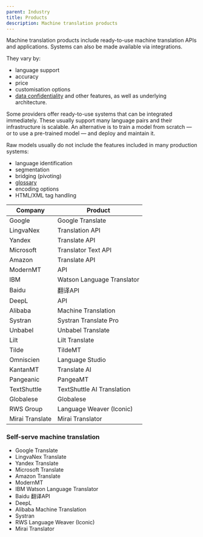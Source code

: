 ```yaml
---
parent: Industry
title: Products
description: Machine translation products
---
```


Machine translation products include ready-to-use machine translation APIs and applications.  Systems can also be made available via integrations.

They vary by:

- language support
- accuracy
- price
- customisation options
- [data confidentiality](data-confidentiality.md)
and other features, as well as underlying architecture.

Some providers offer ready-to-use systems that can be integrated immediately.  These usually support many language pairs and their infrastructure is scalable.  An alternative is to train a model from scratch — or to use a pre-trained model — and deploy and maintain it.

Raw models usually do not include the features included in many production systems:
- language identification
- segmentation
- bridging (pivoting)
- [glossary](/customisation/glossaries)
- encoding options
- HTML/XML tag handling


| Company | Product |
| ----------- | ----------- |
| Google | Google Translate |
| LingvaNex | Translation API |
| Yandex | Translate API |
| Microsoft | Translator Text API |
| Amazon | Translate API |
| ModernMT | API |
| IBM | Watson Language Translator |
| Baidu | 翻译API |
| DeepL | API |
| Alibaba | Machine Translation |
| Systran | Systran Translate Pro |
| Unbabel | Unbabel Translate |
| Lilt | Lilt Translate |
| Tilde | TildeMT |
| Omniscien | Language Studio |
| KantanMT | Translate AI |
| Pangeanic | PangeaMT |
| TextShuttle | TextShuttle AI Translation |
| Globalese | Globalese |
| RWS Group | Language Weaver (Iconic) |
| Mirai Translate | Mirai Translator |

### Self-serve machine translation

- Google Translate
- LingvaNex Translate
- Yandex Translate
- Microsoft Translate
- Amazon Translate
- ModernMT
- IBM Watson Language Translator
- Baidu 翻译API
- DeepL
- Alibaba Machine Translation
- Systran
- RWS Language Weaver (Iconic)
- Mirai Translator
